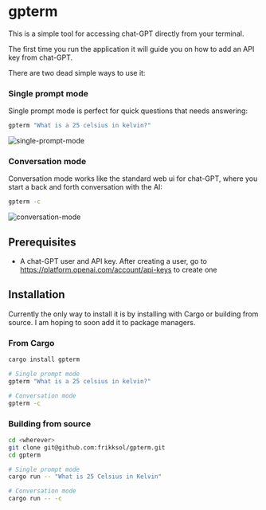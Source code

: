 # gpterm

This is a simple tool for accessing chat-GPT directly from your terminal.

The first time you run the application it will guide you on how to add an API key from chat-GPT.

There are two dead simple ways to use it:

### Single prompt mode

Single prompt mode is perfect for quick questions that needs answering:

```bash
gpterm "What is a 25 celsius in kelvin?"
```

![single-prompt-mode](https://github.com/frikksol/gpterm/assets/13680486/57bb62a9-6f70-4732-9aa3-b866948ff789)

### Conversation mode

Conversation mode works like the standard web ui for chat-GPT, where you start a back and forth conversation with the AI:

```bash
gpterm -c
```

![conversation-mode](https://github.com/frikksol/gpterm/assets/13680486/d080a8eb-3494-437d-be83-0a100e59069b)

## Prerequisites

- A chat-GPT user and API key. After creating a user, go to https://platform.openai.com/account/api-keys to create one

## Installation

Currently the only way to install it is by installing with Cargo or building from source. I am hoping to soon add it to package managers.

### From Cargo

```bash
cargo install gpterm

# Single prompt mode
gpterm "What is a 25 celsius in kelvin?"

# Conversation mode
gpterm -c
```

### Building from source

```bash
cd <wherever>
git clone git@github.com:frikksol/gpterm.git
cd gpterm

# Single prompt mode
cargo run -- "What is 25 Celsius in Kelvin"

# Conversation mode
cargo run -- -c
```

